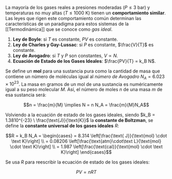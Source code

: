 La mayoría de los gases reales a presiones moderadas ($P \le 3 \text{ bar}$) y temperaturas no muy altas ($T \le 1000 \text{ K})$ tienen un **comportamiento similar**. Las leyes que rigen este comportamiento común determinan las características de un paradigma para estos sistemas de la [[Termodinámica]] que se conoce como *gas ideal*.

1. **Ley de Boyle**: si $T$ es constante, $PV$ es constante.
2. **Ley de Charles y Gay-Lussac**: si $P$ es constante, $\frac{V}{T}$ es constante.
3. **Ley de Avogadro**: si $T$ y $P$ son constantes, $V \propto N$.
4. **Ecuación de Estado de los Gases Ideales**: $\frac{PV}{T} = k_B N$.

Se define un **mol** para una sustancia pura como la cantidad de masa que contiene un número de moléculas igual al *número de Avogadro* $N_A = 6.023 \times 10^{23}$. La masa en gramos de un mol de una sustancia es numéricamente igual a su peso molecular $M$. Así, el número de moles $n$ de una masa $m$ de esa sustancia será:

$$n = \frac{m}{M} \implies N = n N_A = \frac{m}{M}N_A$$

Volviendo a la ecuación de estado de los gases ideales, siendo $k_B = 1.3810^{-23} \ \frac{\text{J}}{\text{K}}$ la **constante de Boltzman**, se define la **constante universal de los gases ideales** $R$:

$$R = k_B N_A = \begin{cases} = 8.314 \left[\frac{\text{ J}}{\text{mol} \cdot \text K}\right] \\
= 0.08206 \left[\frac{\text{atm}\cdot\text L}{\text{mol} \cdot \text K}\right] \\
= 1.987 \left[\frac{\text{cal}}{\text{mol} \cdot \text K}\right]
\end{cases}$$

Se usa $R$ para reescribir la ecuación de estado de los gases ideales:

$$PV = n R T$$
